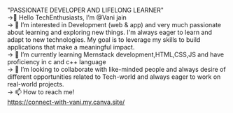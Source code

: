 "PASSIONATE DEVELOPER AND LIFELONG LEARNER"
<br>
->👋 Hello TechEnthusiasts, I’m @Vani jain
<br>
-> 👀 I’m interested in Development (web & app)
     and very much passionate about learning and exploring new things.
     I'm always eager to learn and adapt to new technologies.
     My goal is to leverage my skills to build applications that make a meaningful impact.
<br>
-> 🌱 I’m currently learning Mernstack development,HTML,CSS,JS
     and have proficiency in c and c++ language 
<br>
-> 💞️ I’m looking to collaborate with like-minded people and
     always desire of different opportunities related to Tech-world
     and always eager to work on real-world projects.
<br>
-> 📫 How to reach me!
<br>
https://connect-with-vani.my.canva.site/
  
<!---
vani692/vani692 is a ✨ special ✨ repository because its `README.md` (this file) appears on your GitHub profile.
You can click the Preview link to take a look at your changes.
--->
